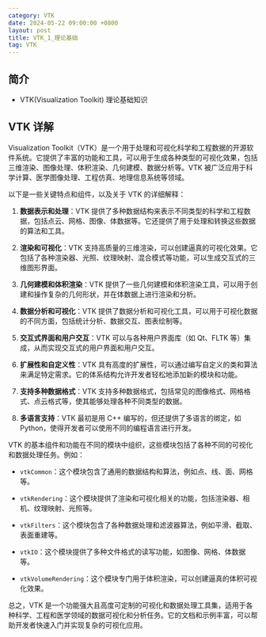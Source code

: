 ```yaml
---
category: VTK
date: 2024-05-22 09:00:00 +0800
layout: post
title: VTK_1_理论基础
tag: VTK
---
```

## 简介

+ VTK(Visualization Toolkit) 理论基础知识

## VTK 详解

Visualization Toolkit（VTK）是一个用于处理和可视化科学和工程数据的开源软件系统。它提供了丰富的功能和工具，可以用于生成各种类型的可视化效果，包括三维渲染、图像处理、体积渲染、几何建模、数据分析等。VTK 被广泛应用于科学计算、医学图像处理、工程仿真、地理信息系统等领域。

以下是一些关键特点和组件，以及关于 VTK 的详细解释：

1. **数据表示和处理**：VTK 提供了多种数据结构来表示不同类型的科学和工程数据，包括点云、网格、图像、体数据等。它还提供了用于处理和转换这些数据的算法和工具。

2. **渲染和可视化**：VTK 支持高质量的三维渲染，可以创建逼真的可视化效果。它包括了各种渲染器、光照、纹理映射、混合模式等功能，可以生成交互式的三维图形界面。

3. **几何建模和体积渲染**：VTK 提供了一些几何建模和体积渲染工具，可以用于创建和操作复杂的几何形状，并在体数据上进行渲染和分析。

4. **数据分析和可视化**：VTK 提供了数据分析和可视化工具，可以用于可视化数据的不同方面，包括统计分析、数据交互、图表绘制等。

5. **交互式界面和用户交互**：VTK 可以与各种用户界面库（如 Qt、FLTK 等）集成，从而实现交互式的用户界面和用户交互。

6. **扩展性和自定义性**：VTK 具有高度的扩展性，可以通过编写自定义的类和算法来满足特定需求。它的体系结构允许开发者轻松地添加新的模块和功能。

7. **支持多种数据格式**：VTK 支持多种数据格式，包括常见的图像格式、网格格式、点云格式等，使其能够处理各种不同类型的数据。

8. **多语言支持**：VTK 最初是用 C++ 编写的，但还提供了多语言的绑定，如 Python，使得开发者可以使用不同的编程语言进行开发。

VTK 的基本组件和功能在不同的模块中组织，这些模块包括了各种不同的可视化和数据处理任务。例如：

- `vtkCommon`：这个模块包含了通用的数据结构和算法，例如点、线、面、网格等。

- `vtkRendering`：这个模块提供了渲染和可视化相关的功能，包括渲染器、相机、纹理映射、光照等。

- `vtkFilters`：这个模块包含了各种数据处理和滤波器算法，例如平滑、截取、表面重建等。

- `vtkIO`：这个模块提供了多种文件格式的读写功能，如图像、网格、体数据等。

- `vtkVolumeRendering`：这个模块专门用于体积渲染，可以创建逼真的体积可视化效果。

总之，VTK 是一个功能强大且高度可定制的可视化和数据处理工具集，适用于各种科学、工程和医学领域的数据可视化和分析任务。它的文档和示例丰富，可以帮助开发者快速入门并实现复杂的可视化应用。